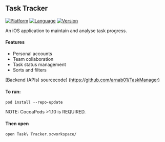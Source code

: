 ## Task Tracker 
[![Platform](http://img.shields.io/badge/platform-iOS-blue.svg?style=flat)](https://developer.apple.com/iphone/index.action)
[![Language](http://img.shields.io/badge/language-Swift-brightgreen.svg?style=flat)](https://developer.apple.com/swift)
[![Version](https://img.shields.io/cocoapods/v/SwiftEntryKit.svg?style=flat-square)](http://cocoapods.org/pods/SwiftEntryKit)

An iOS application to maintain and analyse task progress. 

#### Features
- Personal accounts
- Team collaboration
- Task status management
- Sorts and filters

[Backend (APIs) sourcecode] (https://github.com/arnab01/TaskManager) 

#### To run:

```
pod install --repo-update
```

NOTE: CocoaPods >1.10 is REQUIRED.

#### Then open 

```
open Task\ Tracker.xcworkspace/
```
